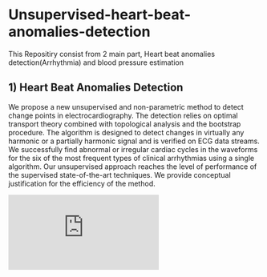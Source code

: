 # Unsupervised-heart-beat-anomalies-detection

This Repositiry consist from 2 main part, Heart beat anomalies detection(Arrhythmia) and blood pressure estimation

## 1) Heart Beat Anomalies Detection

We propose    a    new    unsupervised    and    non-parametric  method  to  detect  change  points  in electrocardiography.  The detection relies on  optimal  transport  theory  combined  with  topological analysis and the bootstrap procedure.  The algorithm is designed to detect changes in virtually any harmonic or a partially harmonic signal and is verified on ECG data streams.  We successfully find abnormal or irregular cardiac cycles in the waveforms for the six of the most frequent types of clinical arrhythmias using a single algorithm. Our unsupervised approach reaches the level of performance of the supervised state-of-the-art techniques.  We provide conceptual justification for  the efficiency of the method.


![alt text](https://https://github.com/Niko-shvets/Unsupervised-heart-beat-anomalies-detection/blob/master/Fig1-pipeline.pdf?raw=true)


